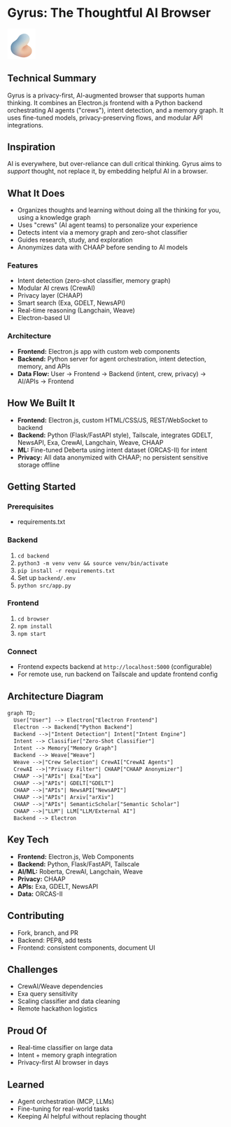 # Gyrus: The Thoughtful AI Browser

<p align="left">
  <img src="browser/src/components/gyrus_icon.png" alt="Gyrus Icon" width="64"/>
</p>

## Technical Summary
Gyrus is a privacy-first, AI-augmented browser that supports human thinking. It combines an Electron.js frontend with a Python backend orchestrating AI agents ("crews"), intent detection, and a memory graph. It uses fine-tuned models, privacy-preserving flows, and modular API integrations.

## Inspiration
AI is everywhere, but over-reliance can dull critical thinking. Gyrus aims to *support* thought, not replace it, by embedding helpful AI in a browser.

## What It Does
- Organizes thoughts and learning without doing all the thinking for you, using a knowledge graph
- Uses "crews" (AI agent teams) to personalize your experience
- Detects intent via a memory graph and zero-shot classifier
- Guides research, study, and exploration
- Anonymizes data with CHAAP before sending to AI models

### Features
- Intent detection (zero-shot classifier, memory graph)
- Modular AI crews (CrewAI)
- Privacy layer (CHAAP)
- Smart search (Exa, GDELT, NewsAPI)
- Real-time reasoning (Langchain, Weave)
- Electron-based UI

### Architecture
- **Frontend:** Electron.js app with custom web components
- **Backend:** Python server for agent orchestration, intent detection, memory, and APIs
- **Data Flow:** User → Frontend → Backend (intent, crew, privacy) → AI/APIs → Frontend

## How We Built It
- **Frontend:** Electron.js, custom HTML/CSS/JS, REST/WebSocket to backend
- **Backend:** Python (Flask/FastAPI style), Tailscale, integrates GDELT, NewsAPI, Exa, CrewAI, Langchain, Weave, CHAAP
- **ML:** Fine-tuned Deberta using intent dataset (ORCAS-II) for intent
- **Privacy:** All data anonymized with CHAAP; no persistent sensitive storage offline

## Getting Started

### Prerequisites
- requirements.txt

### Backend
1. `cd backend`
2. `python3 -m venv venv && source venv/bin/activate`
3. `pip install -r requirements.txt`
4. Set up `backend/.env`
5. `python src/app.py`

### Frontend
1. `cd browser`
2. `npm install`
3. `npm start`

### Connect
- Frontend expects backend at `http://localhost:5000` (configurable)
- For remote use, run backend on Tailscale and update frontend config

## Architecture Diagram
```mermaid
graph TD;
  User["User"] --> Electron["Electron Frontend"]
  Electron --> Backend["Python Backend"]
  Backend -->|"Intent Detection"| Intent["Intent Engine"]
  Intent --> Classifier["Zero-Shot Classifier"]
  Intent --> Memory["Memory Graph"]
  Backend --> Weave["Weave"]
  Weave -->|"Crew Selection"| CrewAI["CrewAI Agents"]
  CrewAI -->|"Privacy Filter"| CHAAP["CHAAP Anonymizer"]
  CHAAP -->|"APIs"| Exa["Exa"]
  CHAAP -->|"APIs"| GDELT["GDELT"]
  CHAAP -->|"APIs"| NewsAPI["NewsAPI"]
  CHAAP -->|"APIs"| Arxiv["arXiv"]
  CHAAP -->|"APIs"| SemanticScholar["Semantic Scholar"]
  CHAAP -->|"LLM"| LLM["LLM/External AI"]
  Backend --> Electron
```

## Key Tech
- **Frontend:** Electron.js, Web Components
- **Backend:** Python, Flask/FastAPI, Tailscale
- **AI/ML:** Roberta, CrewAI, Langchain, Weave
- **Privacy:** CHAAP
- **APIs:** Exa, GDELT, NewsAPI
- **Data:** ORCAS-II

## Contributing
- Fork, branch, and PR
- Backend: PEP8, add tests
- Frontend: consistent components, document UI

## Challenges
- CrewAI/Weave dependencies
- Exa query sensitivity
- Scaling classifier and data cleaning
- Remote hackathon logistics

## Proud Of
- Real-time classifier on large data
- Intent + memory graph integration
- Privacy-first AI browser in days

## Learned
- Agent orchestration (MCP, LLMs)
- Fine-tuning for real-world tasks
- Keeping AI helpful without replacing thought

